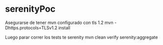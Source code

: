 # serenityPoc

Asegurarse de tener mvn configurado con tls 1.2
mvn -Dhttps.protocols=TLSv1.2 install

Luego parar correr los tests te serenity
mvn clean verify serenity:aggregate
